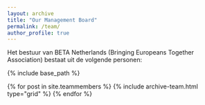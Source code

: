 ```yaml
---
layout: archive
title: "Our Management Board"
permalink: /team/
author_profile: true
---
```

Het bestuur van BETA Netherlands (Bringing Europeans Together Association) bestaat uit de volgende personen:





{% include base_path %}

<div class="grid__wrapper grid__partners">
  {% for post in site.teammembers %}
    {% include archive-team.html type="grid" %}
  {% endfor %}
</div>
